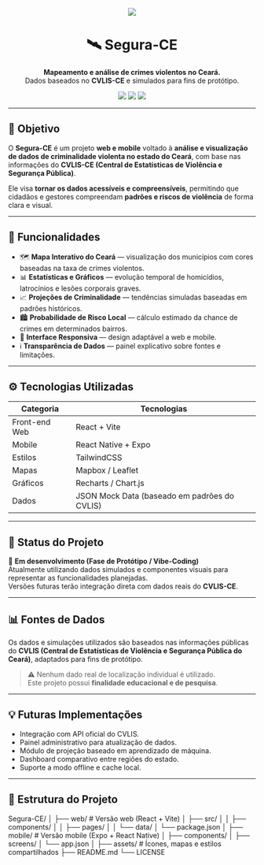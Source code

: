 <p align="center">
  <img src="https://img.shields.io/badge/Segura--CE-🛰️-blue?style=for-the-badge">
</p>

<h1 align="center">🛰️ Segura-CE</h1>

<p align="center">
  <strong>Mapeamento e análise de crimes violentos no Ceará.</strong><br>
  Dados baseados no <b>CVLIS-CE</b> e simulados para fins de protótipo.
</p>

<p align="center">
  <img src="https://img.shields.io/badge/status-em%20desenvolvimento-yellow?style=flat-square">
  <img src="https://img.shields.io/badge/licença-MIT-green?style=flat-square">
  <img src="https://img.shields.io/badge/plataforma-Web%20%7C%20Mobile-blue?style=flat-square">
</p>

---

## 🎯 Objetivo

O **Segura-CE** é um projeto **web e mobile** voltado à **análise e visualização de dados de criminalidade violenta no estado do Ceará**, com base nas informações do **CVLIS-CE (Central de Estatísticas de Violência e Segurança Pública)**.  

Ele visa **tornar os dados acessíveis e compreensíveis**, permitindo que cidadãos e gestores compreendam **padrões e riscos de violência** de forma clara e visual.

---

## 🧩 Funcionalidades

- 🗺️ **Mapa Interativo do Ceará** — visualização dos municípios com cores baseadas na taxa de crimes violentos.  
- 📊 **Estatísticas e Gráficos** — evolução temporal de homicídios, latrocínios e lesões corporais graves.  
- 📈 **Projeções de Criminalidade** — tendências simuladas baseadas em padrões históricos.  
- 🏙️ **Probabilidade de Risco Local** — cálculo estimado da chance de crimes em determinados bairros.  
- 📱 **Interface Responsiva** — design adaptável a web e mobile.  
- ℹ️ **Transparência de Dados** — painel explicativo sobre fontes e limitações.

---

## ⚙️ Tecnologias Utilizadas

| Categoria | Tecnologias |
|------------|--------------|
| Front-end Web | React + Vite |
| Mobile | React Native + Expo |
| Estilos | TailwindCSS |
| Mapas | Mapbox / Leaflet |
| Gráficos | Recharts / Chart.js |
| Dados | JSON Mock Data (baseado em padrões do CVLIS) |

---

## 🚧 Status do Projeto

🔹 **Em desenvolvimento (Fase de Protótipo / Vibe-Coding)**  
Atualmente utilizando dados simulados e componentes visuais para representar as funcionalidades planejadas.  
Versões futuras terão integração direta com dados reais do **CVLIS-CE**.

---

## 📊 Fontes de Dados

Os dados e simulações utilizados são baseados nas informações públicas do **CVLIS (Central de Estatísticas de Violência e Segurança Pública do Ceará)**, adaptados para fins de protótipo.  

> ⚠️ Nenhum dado real de localização individual é utilizado.  
> Este projeto possui **finalidade educacional e de pesquisa**.

---

## 💡 Futuras Implementações

- Integração com API oficial do CVLIS.  
- Painel administrativo para atualização de dados.  
- Módulo de projeção baseado em aprendizado de máquina.  
- Dashboard comparativo entre regiões do estado.  
- Suporte a modo offline e cache local.  

---

## 🧠 Estrutura do Projeto

Segura-CE/
│
├── web/ # Versão web (React + Vite)
│ ├── src/
│ │ ├── components/
│ │ ├── pages/
│ │ └── data/
│ └── package.json
│
├── mobile/ # Versão mobile (Expo + React Native)
│ ├── components/
│ ├── screens/
│ └── app.json
│
├── assets/ # Ícones, mapas e estilos compartilhados
├── README.md
└── LICENSE